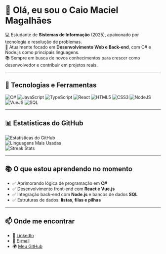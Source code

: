 # 👋 Olá, eu sou o Caio Maciel Magalhães  

💻 Estudante de **Sistemas de Informação** (2025), apaixonado por tecnologia e resolução de problemas.  
🚀 Atualmente focado em **Desenvolvimento Web e Back-end**, com C# e Node.js como principais linguagens.  
📚 Sempre em busca de novos conhecimentos para crescer como desenvolvedor e contribuir em projetos reais.  

---

## 🚀 Tecnologias e Ferramentas

![C#](https://img.shields.io/badge/C%23-239120?style=for-the-badge&logo=c-sharp&logoColor=white)
![JavaScript](https://img.shields.io/badge/JavaScript-F7DF1E?style=for-the-badge&logo=javascript&logoColor=black)
![TypeScript](https://img.shields.io/badge/TypeScript-3178C6?style=for-the-badge&logo=typescript&logoColor=white)
![React](https://img.shields.io/badge/React-20232A?style=for-the-badge&logo=react&logoColor=61DAFB)
![HTML5](https://img.shields.io/badge/HTML5-E34F26?style=for-the-badge&logo=html5&logoColor=white)
![CSS3](https://img.shields.io/badge/CSS3-1572B6?style=for-the-badge&logo=css3&logoColor=white)
![NodeJS](https://img.shields.io/badge/Node.js-339933?style=for-the-badge&logo=node.js&logoColor=white)
![VueJS](https://img.shields.io/badge/Vue.js-35495E?style=for-the-badge&logo=vue.js&logoColor=4FC08D)
![SQL](https://img.shields.io/badge/SQL-4479A1?style=for-the-badge&logo=mysql&logoColor=white)

---

## 📊 Estatísticas do GitHub

![Estatísticas do GitHub](https://github-readme-stats.vercel.app/api?username=CaioPQD&show_icons=true&theme=tokyonight)  
![Linguagens Mais Usadas](https://github-readme-stats.vercel.app/api/top-langs/?username=CaioPQD&layout=compact&langs_count=8&theme=tokyonight)  
![Streak Stats](https://github-readme-streak-stats.herokuapp.com/?user=CaioPQD&theme=tokyonight)

---

## 📚 O que estou aprendendo no momento

- ✅ Aprimorando lógica de programação em **C#**  
- ✅ Desenvolvimento front-end com **React e Vue.js**  
- ✅ Integração back-end com **Node.js** e bancos de dados **SQL**  
- ✅ Estruturas de dados: **listas, filas e pilhas**  

---

## 📫 Onde me encontrar

- 💼 [LinkedIn](https://linkedin.com/in/caiomaciel2025)  
- 📧 [E-mail](mailto:profissionalcaiomaciel@gmail.com)  
- 🌍 [Meu GitHub](https://github.com/CaioPQD)  

